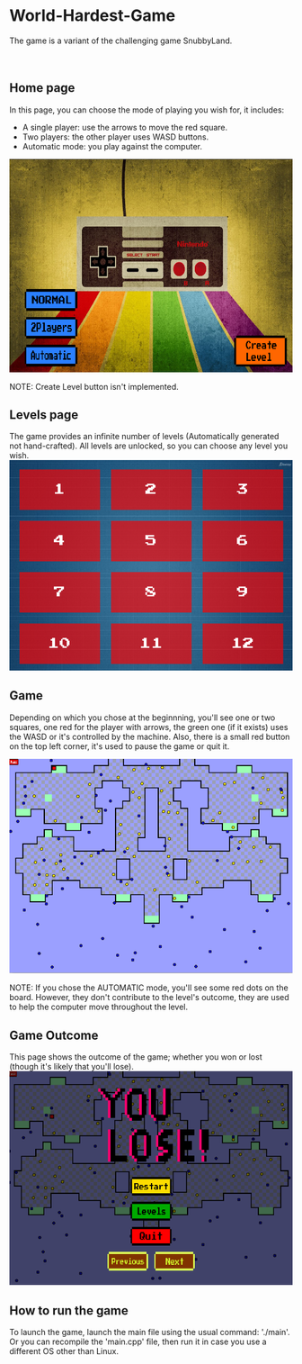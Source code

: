 # World-Hardest-Game
The game is a variant of the challenging game SnubbyLand.
<br>
<br>
<br>
## Home page
In this page, you can choose the mode of playing you wish for, it includes:
- A single player: use the arrows to move the red square.
- Two players: the other player uses WASD buttons.
- Automatic mode: you play against the computer.
<img src='./screen shots/home page.png' >

NOTE: Create Level button isn't implemented.

## Levels page
The game provides an infinite number of levels (Automatically generated not hand-crafted). All levels are unlocked, so you can choose any level you wish.
<img src='./screen shots/levels page.png' >

## Game
Depending on which you chose at the beginnning, you'll see one or two squares, one red for the player with arrows, the green one (if it exists) uses the WASD or it's controlled by the machine.
Also, there is a small red button on the top left corner, it's used to pause the game or quit it.

<img src='./screen shots/on playing.png' >

NOTE: If you chose the AUTOMATIC mode, you'll see some red dots on the board. However, they don't contribute to the level's outcome, they are used to help the computer move throughout the level.

## Game Outcome
This page shows the outcome of the game; whether you won or lost (though it's likely that you'll lose).
<img src='./screen shots/you lose.png' >


## How to run the game
To launch the game, launch the main file using the usual command: './main'.
Or you can recompile the 'main.cpp' file, then run it in case you use a different OS other than Linux.
